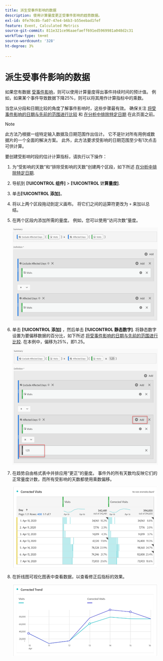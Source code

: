 ```yaml
---
title: 派生受事件影响的数据
description: 使用计算量度更正受事件影响的趋势数据。
exl-id: 0fe70c8b-fa07-47e4-b6b3-b55eebad1fef
feature: Event, Calculated Metrics
source-git-commit: 811e321ce96aaefaeff691ed5969981a048d2c31
workflow-type: tm+mt
source-wordcount: '328'
ht-degree: 3%

---
```


# 派生受事件影响的数据

如果您有数据 [受事件影响](overview.md)，则可以使用计算量度得出事件持续时间的预计值。 例如，如果某个事件导致数据下降25%，则可以将其用作计算指标中的乘数。

当您从分段和日期比较的角度了解事件影响时，这些步骤最有效。 确保关注 [将受事件影响的日期与先前的范围进行比较](compare-dates.md) 和 [在分析中排除特定日期](segments.md) 在此页面之前。

>[!NOTE]
>
>此方法乃根据一组特定输入数据及日期范围作出估计。 它不是针对所有用例或数据片的一个全面的解决方案。 此外，此方法要求受影响的日期范围至少有1次点击可供计算。

要创建受影响时段的估计计算指标，请执行以下操作：

1. 为“受影响的天数”和“排除受影响的天数”创建两个区段，如下所述 [在分析中排除特定日期](segments.md).
2. 导航到 **[!UICONTROL 组件]** > **[!UICONTROL 计算量度]**.
3. 单击&#x200B;**[!UICONTROL 添加]**。
4. 将以上两个区段拖动到定义画布。 将它们之间的运算符更改为 `+` 来加以总结。
5. 在两个区段内添加所需的量度。 例如，您可以使用“访问次数”量度。

   ![区段生成器](assets/event_segment_builder.png)

6. 单击 **[!UICONTROL 添加]** ，然后单击 **[!UICONTROL 静态数字]**. 将静态数字设置为要偏移数据的百分比，如下所述 [将受事件影响的日期与先前的范围进行比较](compare-dates.md). 在本例中，偏移为25%，即1.25。

   ![静态数字](assets/event_static_number.png)

7. 在趋势自由格式表中并排应用“更正”的量度。 事件外的所有天数均反映它们的正常量度计数，而所有受影响的天数都使用乘数偏移。

   ![已更正的量度](assets/event_corrected.png)

8. 在折线图可视化图表中查看数据，以查看修正后指标的效果。

   ![已更正的行](assets/event_line.png)
